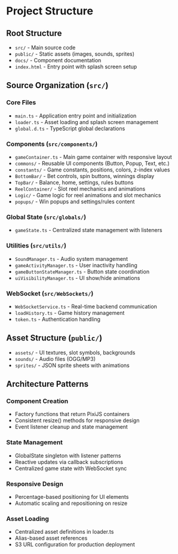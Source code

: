 # Project Structure

## Root Structure
- `src/` - Main source code
- `public/` - Static assets (images, sounds, sprites)
- `docs/` - Component documentation
- `index.html` - Entry point with splash screen setup

## Source Organization (`src/`)

### Core Files
- `main.ts` - Application entry point and initialization
- `loader.ts` - Asset loading and splash screen management
- `global.d.ts` - TypeScript global declarations

### Components (`src/components/`)
- `gameContainer.ts` - Main game container with responsive layout
- `commons/` - Reusable UI components (Button, Popup, Text, etc.)
- `constants/` - Game constants, positions, colors, z-index values
- `BottomBar/` - Bet controls, spin buttons, winnings display
- `TopBar/` - Balance, home, settings, rules buttons
- `ReelContainer/` - Slot reel mechanics and animations
- `Logic/` - Game logic for reel animations and slot mechanics
- `popups/` - Win popups and settings/rules content

### Global State (`src/globals/`)
- `gameState.ts` - Centralized state management with listeners

### Utilities (`src/utils/`)
- `SoundManager.ts` - Audio system management
- `gameActivityManager.ts` - User inactivity handling
- `gameButtonStateManager.ts` - Button state coordination
- `uiVisibilityManager.ts` - UI show/hide animations

### WebSocket (`src/WebSockets/`)
- `WebSocketService.ts` - Real-time backend communication
- `loadHistory.ts` - Game history management
- `token.ts` - Authentication handling

## Asset Structure (`public/`)
- `assets/` - UI textures, slot symbols, backgrounds
- `sounds/` - Audio files (OGG/MP3)
- `sprites/` - JSON sprite sheets with animations

## Architecture Patterns

### Component Creation
- Factory functions that return PixiJS containers
- Consistent resize() methods for responsive design
- Event listener cleanup and state management

### State Management
- GlobalState singleton with listener patterns
- Reactive updates via callback subscriptions
- Centralized game state with WebSocket sync

### Responsive Design
- Percentage-based positioning for UI elements
- Automatic scaling and repositioning on resize

### Asset Loading
- Centralized asset definitions in loader.ts
- Alias-based asset references
- S3 URL configuration for production deployment